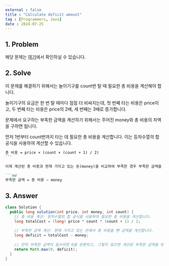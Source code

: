 ```yaml
---
external : false
title : "Calculate deficit amount"
tag : [Programmers, Java]
date : 2024-07-25
---
```


## 1. Problem

해당 문제는 [여기](https://school.programmers.co.kr/learn/courses/30/lessons/82612?language=java)에서 확인하실 수 있습니다.

## 2. Solve

이 문제를 해결하기 위해서는 놀이기구를 count번 탈 때 필요한 총 비용을 계산해야 합니다.

놀이기구의 요금은 한 번 탈 때마다 점점 더 비싸지는데, 첫 번째 타는 비용은 price이고, 두 번째 타는 비용은 price의 2배, 세 번째는 3배로 증가합니다.

문제에서 요구하는 부족한 금액을 계산하기 위해서는 주어진 money와 총 비용의 차액을 구하면 됩니다.

먼저 1번부터 count번까지 타는 데 필요한 총 비용을 계산합니다. 이는 등차수열의 합 공식을 사용하여 계산할 수 있습니다.

```md
총 비용 = price × (count × (count + 1) / 2)
​```

이제 계산된 총 비용과 현재 가지고 있는 돈(money)을 비교하여 부족한 경우 부족한 금액을 계산합니다. 만약 돈이 충분하다면 부족한 금액은 0입니다.

```md
부족한 금액 = 총 비용 − money
```

## 3. Answer

```java
class Solution {
  public long solution(int price, int money, int count) {
    // 총 비용 계산: 등차수열의 합 공식을 사용하여 필요한 총 비용을 계산합니다.
    long totalCost = (long) price * count * (count + 1) / 2;
    
    // 부족한 금액 계산: 현재 가지고 있는 돈에서 총 비용을 뺀 금액을 계산합니다.
    long deficit = totalCost - money;
    
    // 만약 부족한 금액이 음수라면 0을 반환하고, 그렇지 않으면 계산된 부족한 금액을 반환합니다.
    return Math.max(0, deficit);
  }
}
```
